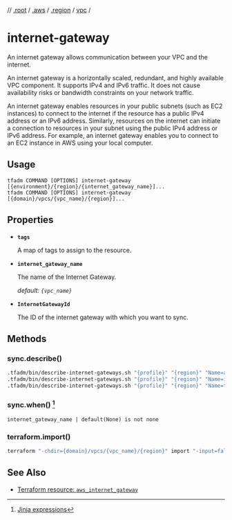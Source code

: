 // [.root](../root.md) / [.aws](./aws.md) / [.region](./region.md) / [vpc](./vpc.md) /

# internet-gateway

An internet gateway allows communication between your VPC and the internet.

An internet gateway is a horizontally scaled, redundant, and highly available VPC component. It supports IPv4 and IPv6 traffic. It does not cause availability risks or bandwidth constraints on your network traffic.

An internet gateway enables resources in your public subnets (such as EC2 instances) to connect to the internet if the resource has a public IPv4 address or an IPv6 address. Similarly, resources on the internet can initiate a connection to resources in your subnet using the public IPv4 address or IPv6 address. For example, an internet gateway enables you to connect to an EC2 instance in AWS using your local computer.

## Usage

```
tfadm COMMAND [OPTIONS] internet-gateway [{environment}/{region}/{internet_gateway_name}]...
tfadm COMMAND [OPTIONS] internet-gateway [{domain}/vpcs/{vpc_name}/{region}]...
```

## Properties

- **`tags`**

  A map of tags to assign to the resource.

- **`internet_gateway_name`**

  The name of the Internet Gateway.

  *default: `{vpc_name}`*

- **`InternetGatewayId`**

  The ID of the internet gateway with which you want to sync.

## Methods

### sync.describe()

```bash
.tfadm/bin/describe-internet-gateways.sh "{profile}" "{region}" "Name=attachment.vpc-id,Values={VpcId}" || \
.tfadm/bin/describe-internet-gateways.sh "{profile}" "{region}" "Name=internet-gateway-id,Values={InternetGatewayId}" || \
.tfadm/bin/describe-internet-gateways.sh "{profile}" "{region}" "Name=tag:Name,Values={internet_gateway_name}"
```

### sync.when() [^1]

```
internet_gateway_name | default(None) is not none
```

### terraform.import()

```bash
terraform "-chdir={domain}/vpcs/{vpc_name}/{region}" import "-input=false" "aws_internet_gateway.this" "{InternetGatewayId}"
```

## See Also

- [Terraform resource: `aws_internet_gateway`](https://registry.terraform.io/providers/hashicorp/aws/latest/docs/resources/internet_gateway)

[^1]: [Jinja expressions](https://jinja.palletsprojects.com/en/3.1.x/templates/#expressions)
